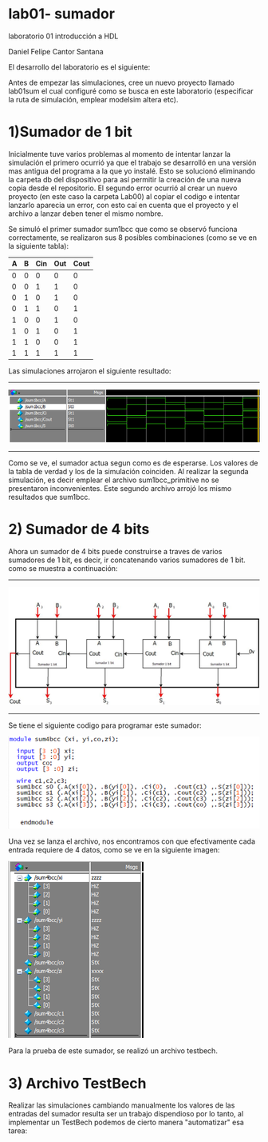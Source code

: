 # lab01- sumador 
laboratorio 01 introducción a HDL


Daniel Felipe Cantor Santana

El desarrollo del laboratorio es el siguiente:

Antes de empezar las simulaciones, cree un nuevo proyecto llamado lab01sum el cual configuré como se busca en este laboratorio
(especificar la ruta de simulación, emplear modelsim altera etc).

# 1)Sumador de 1 bit

Inicialmente tuve varios problemas al momento de intentar lanzar la simulación el primero ocurrió ya que el trabajo se desarrolló
en una versión mas antigua del programa a la que yo instalé. Esto se solucionó eliminando la carpeta db del dispositivo para así permitir la creación
de una nueva copia desde el repositorio.
El segundo error ocurrió al crear un nuevo proyecto (en este caso la carpeta Lab00) al copiar el codigo e intentar lanzarlo
aparecia un error, con esto caí en cuenta que el proyecto y el archivo a lanzar deben tener el mismo nombre.


Se simuló el primer sumador  sum1bcc que como se observó funciona correctamente, se realizaron sus 8 posibles
combinaciones (como se ve en la siguiente tabla):

A  | B  | Cin | Out | Cout 
-- | -- | --  | --  |  --
0| 0 | 0 |0 | 0
0| 0 | 1 | 1| 0
0| 1 | 0 | 1| 0
0| 1 | 1 | 0| 1
1| 0 | 0 | 1| 0
1| 0 | 1 | 0| 1
1| 1 | 0 | 0| 1
1| 1 | 1 | 1| 1


Las simulaciones arrojaron el siguiente resultado:
*****************************************
 ![Imagen 1](https://github.com/unal-edigital1-lab/lab00-dfcantors/blob/master/sumbcc.png)

*****************************************
Como se ve, el sumador actua segun como es de esperarse. Los valores de la tabla de verdad y los de la simulación coinciden.
Al realizar la segunda simulación, es decir emplear el archivo sum1bcc_primitive no se presentaron inconvenientes. Este segundo
archivo arrojó los mismo resultados que sum1bcc. 

# 2) Sumador de 4 bits
Ahora un sumador de 4 bits puede construirse a traves de varios sumadores de 1 bit, es decir, ir concatenando varios sumadores de 1 bit.
como se muestra a continuación:
 
***************************
![Imagen 2](https://github.com/Fabeltranm/SPARTAN6-ATMEGA-MAX5864/blob/master/lab/lab02-sumador4b/doc/sum4b.jpg)
***************************

Se tiene el siguiente codigo para programar este sumador:

![Imagen 3](https://github.com/unal-edigital1-lab/lab00-dfcantors/blob/master/sumador4bits.PNG)

Una vez se lanza el archivo, nos encontramos con que efectivamente cada entrada requiere de 4 datos, 
como se ve en la siguiente imagen:

![Imagen 4](https://github.com/unal-edigital1-lab/lab00-dfcantors/blob/master/sumador4datos.PNG)


Para la prueba de este sumador, se realizó un archivo testbech.

# 3) Archivo TestBech


Realizar las simulaciones cambiando manualmente los valores de las entradas del sumador resulta ser un trabajo dispendioso
por lo tanto, al implementar un TestBech podemos de cierto manera "automatizar" esa tarea:



